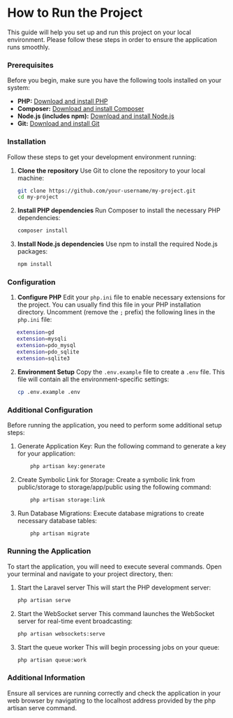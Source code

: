# How to Run the Project

This guide will help you set up and run this project on your local environment. Please follow these steps in order to
ensure the application runs smoothly.

### Prerequisites

Before you begin, make sure you have the following tools installed on your system:

- **PHP:** [Download and install PHP](https://www.php.net/)
- **Composer:** [Download and install Composer](https://getcomposer.org/)
- **Node.js (includes npm):** [Download and install Node.js](https://nodejs.org/)
- **Git:** [Download and install Git](https://git-scm.com/)

### Installation

Follow these steps to get your development environment running:

1. **Clone the repository**
   Use Git to clone the repository to your local machine:
   ```bash
   git clone https://github.com/your-username/my-project.git
   cd my-project
   ```

2. **Install PHP dependencies**
   Run Composer to install the necessary PHP dependencies:
   ```bash
   composer install
   ```

3. **Install Node.js dependencies**
   Use npm to install the required Node.js packages:
   ```bash
   npm install
   ```

### Configuration

1. **Configure PHP**
   Edit your `php.ini` file to enable necessary extensions for the project. You can usually find this file in your PHP
   installation directory. Uncomment (remove the `;` prefix) the following lines in the `php.ini` file:

```bash
   extension=gd
   extension=mysqli
   extension=pdo_mysql
   extension=pdo_sqlite
   extension=sqlite3
   ```

2. **Environment Setup**
   Copy the `.env.example` file to create a `.env` file. This file will contain all the environment-specific settings:
   ```bash
   cp .env.example .env

### Additional Configuration

Before running the application, you need to perform some additional setup steps:

1. Generate Application Key:
   Run the following command to generate a key for your application:

    ```bash
        php artisan key:generate
    ```

2. Create Symbolic Link for Storage:
   Create a symbolic link from public/storage to storage/app/public using the following command:

    ```bash
        php artisan storage:link
    ```

3. Run Database Migrations:
   Execute database migrations to create necessary database tables:

    ```bash
        php artisan migrate
    ```

### Running the Application

To start the application, you will need to execute several commands. Open your terminal and navigate to your project
directory, then:

1. Start the Laravel server
   This will start the PHP development server:
   ```bash
   php artisan serve
   ```

2. Start the WebSocket server
   This command launches the WebSocket server for real-time event broadcasting:
   ```bash
   php artisan websockets:serve
   ```

3. Start the queue worker
   This will begin processing jobs on your queue:
   ```bash
   php artisan queue:work
   ```

### Additional Information

Ensure all services are running correctly and check the application in your web browser by navigating to the localhost
address provided by the php artisan serve command.
